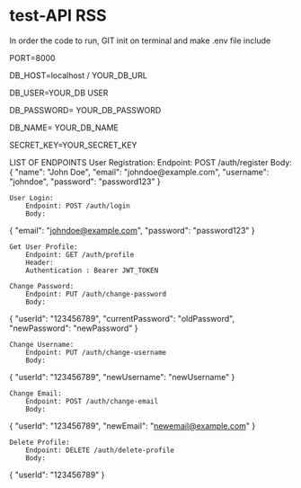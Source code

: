 # test-API RSS

<p> In order the code to run, 
  GIT init on terminal and make .env file include</p>
  
<p>PORT=8000</p>
<p>DB_HOST=localhost / YOUR_DB_URL</p>
<p>DB_USER=YOUR_DB USER</p>
<p>DB_PASSWORD= YOUR_DB_PASSWORD</p>
<p>DB_NAME= YOUR_DB_NAME</p>
<p>SECRET_KEY=YOUR_SECRET_KEY</p>

<p>LIST OF ENDPOINTS 
    User Registration:
        Endpoint: POST /auth/register
        Body: 
  {
  "name": "John Doe",
  "email": "johndoe@example.com",
  "username": "johndoe",
  "password": "password123"
}

    User Login:
        Endpoint: POST /auth/login
        Body:
  {
  "email": "johndoe@example.com",
  "password": "password123"
}

    Get User Profile:
        Endpoint: GET /auth/profile
        Header: 
        Authentication : Bearer JWT_TOKEN
        
    Change Password:
        Endpoint: PUT /auth/change-password
        Body:
  {
  "userId": "123456789",
  "currentPassword": "oldPassword",
  "newPassword": "newPassword"
}

    Change Username:
        Endpoint: PUT /auth/change-username
        Body:
  {
  "userId": "123456789",
  "newUsername": "newUsername"
}

    Change Email:
        Endpoint: POST /auth/change-email
        Body:
  {
  "userId": "123456789",
  "newEmail": "newemail@example.com"
}

    Delete Profile:
        Endpoint: DELETE /auth/delete-profile
        Body:
  {
  "userId": "123456789"
}
  
  </p>
